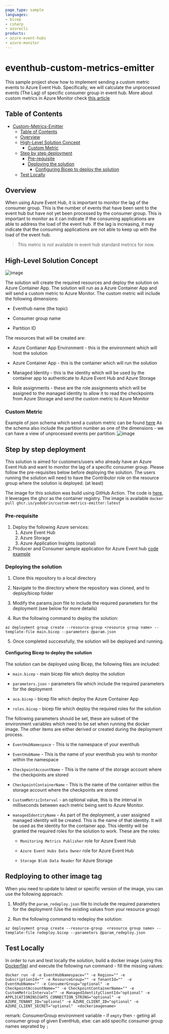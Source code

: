 ```yaml
---
page_type: sample
languages:
- bicep
- csharp
- azurecli
products:
- azure-event-hubs
- azure-monitor
---
```


# eventhub-custom-metrics-emitter

This sample project show how to implement sending a custom metric events to Azure Event Hub. Specifically, we will calculate the unprocessed events (The Lag) of specific consumer group in event hub. More about custom metrics in Azure Monitor check [this article](https://learn.microsoft.com/en-us/azure/azure-monitor/essentials/metrics-custom-overview)


## Table of Contents
- [Custom-Metrics-Emitter](#custom-metrics-emitter)
  - [Table of Contents](#table-of-contents)
  - [Overview](#overview)
  - [High-Level Solution Concept](#high-level-solution-concept)
    - [Custom Metric](#custom-metric)
  - [Step by step deployment](#step-by-step-deployment)
    - [Pre-requisite](#pre-requisite)
    - [Deploying the solution](#deploying-the-solution)
      - [Configuring Bicep to deploy the solution](#configuring-bicep-to-deploy-the-solution)
  - [Test Locally](#test-locally)

## Overview

When using Azure Event Hub, it is important to monitor the lag of the consumer group. This is the number of events that have been sent to the event hub but have not yet been processed by the consumer group. This is important to monitor as it can indicate if the consuming applications are able to address the load of the event hub. If the lag is increasing, it may indicate that the consuming applications are not able to keep up with the load of the event hub.

> This metric is not available in event hub standard metrics for now.


## High-Level Solution Concept

![image](design/design.png)

The solution will create the required resources and deploy the solution on Azure Container App. The solution will run as a Azure Container App and will send a custom metric to Azure Monitor. The custom metric will include the following dimensions:

- Eventhub name (the topic)

- Consumer group name

- Partition ID

The resources that will be created are:

- Azure Contianer App Environment - this is the environment which will host the solution

- Azure Container App - this is the container which will run the solution

- Managed Identity - this is the identity which will be used by the container app to authenticate to Azure Event Hub and Azure Storage

- Role assignments - these are the role assignments which will be assigned to the managed identity to allow it to read the checkpoints from Azure Storage and send the custom metric to Azure Monitor

### Custom Metric

Example of json schema which send a custom metric can be found [here](test/custom1.json)
As the schema also include the partition number as one of the dimensions - we can have a view of unprocessed events per partition:
![image](design/view.png)



## Step by step deployment 

This solution is aimed for customers/users who already have an Azure Event Hub and want to monitor the lag of a specific consumer group. Please follow the pre-requisites below before deploying the solution. The users running the solution will need to have the Contributor role on the resource group where the solution is deployed. (at least)

The image for this solution was build using GitHub Action. The code is [here](.github/workflows/ghcr_build_push.yml), it leverages the ghcr as the container registry. The image is available ```docker pull ghcr.io/yodobrin/custom-metrics-emitter:latest``` 

### Pre-requisite
1. Deploy the following Azure services:
   1.  Azure Event Hub
   2.  Azure Storage
   3.  Azure Application Insights (optional)
2. Producer and Consumer sample application for Azure Event hub [code example](https://learn.microsoft.com/en-us/azure/event-hubs/event-hubs-dotnet-standard-getstarted-send?tabs=passwordless%2Croles-azure-portal)

### Deploying the solution

1. Clone this repository to a local directory

2. Navigate to the directory where the repository was cloned, and to deploy/bicep folder

3. Modify the params.json file to include the required parameters for the deployment (see below for more details)

4. Run the following command to deploy the solution:

```azcli
az deployment group create --resource-group <resource group name> --template-file main.bicep --parameters @param.json
```

5. Once completed successfully, the solution will be deployed and running.


#### Configuring Bicep to deploy the solution

The solution can be deployed using Bicep, the following files are included:

- `main.bicep` - main bicep file which deploy the solution

- `parameters.json` - parameters file which include the required parameters for the deployment

- `aca.bicep` - bicep file which deploy the Azure Container App

- `roles.bicep` - bicep file which deploy the required roles for the solution

The following parameters should be set, these are subset of the environment variables which need to be set when running the docker image. The other items are either derived or created during the deployment process.

- `EventHubNamespace` - This is the namespace of your eventhub

- `EventHubName` - This is the name of your eventhub you wish to monitor within the namespace

- `CheckpointAccountName` - This is the name of the storage account where the checkpoints are stored

- `CheckpointContainerName` - This is the name of the container within the storage account where the checkpoints are stored

- `CustomMetricInterval` - an optional value, this is the interval in milliseconds between each metric being sent to Azure Monitor. 

- `managedIdentityName` - As part of the deployment, a user assigned managed identity will be created. This is the name of that identity. It will be used as the identity for the container app. This identity will be granted the required roles for the solution to work. These are the roles:

  - `Monitoring Metrics Publisher` role for Azure Event Hub

  - `Azure Event Hubs Data Owner` role for Azure Event Hub

  - `Storage Blob Data Reader` for Azure Storage

## Redploying to other image tag

When you need to update to latest or specific version of the image, you can use the following approach:

1. Modify the `param_redeploy.json` file to include the required parameters for the deployment (Use the existing values from your resource group)

2. Run the following command to redeploy the solution:

```azcli
az deployment group create --resource-group  <resource group name> --template-file redeploy.bicep --parameters @param_redeploy.json
```

## Test Locally
In order to run and test locally the solution, build a docker image (using this [Dockerfile](custom-metrics-emitter/Dockerfile)) and execute the following run command - fill the missing values: 

`docker run -d -e EventHubNamespace="" -e Region="" -e SubscriptionId="" -e ResourceGroup="" -e TenantId=""  -e EventHubName="" -e ConsumerGroup="optional" -e CheckpointAccountName="" -e CheckpointContainerName="" -e CustomMetricInterval="" -e ManagedIdentityClientId="optional" -e APPLICATIONINSIGHTS_CONNECTION_STRING="optional" -e AZURE_TENANT_ID="optional" -e AZURE_CLIENT_ID="optional" -e AZURE_CLIENT_SECRET="optional"  <dockerimagename>`

remark: ConsumerGroup environment variable - if `empty` then - geting all consumer group of given EventHub, else: can add specific consumer group names seprated by `;`